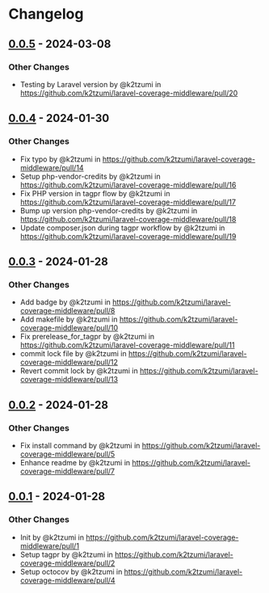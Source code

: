 # Changelog

## [0.0.5](https://github.com/k2tzumi/laravel-coverage-middleware/compare/0.0.4...0.0.5) - 2024-03-08
### Other Changes
- Testing by Laravel version by @k2tzumi in https://github.com/k2tzumi/laravel-coverage-middleware/pull/20

## [0.0.4](https://github.com/k2tzumi/laravel-coverage-middleware/compare/0.0.3...0.0.4) - 2024-01-30
### Other Changes
- Fix typo by @k2tzumi in https://github.com/k2tzumi/laravel-coverage-middleware/pull/14
- Setup php-vendor-credits by @k2tzumi in https://github.com/k2tzumi/laravel-coverage-middleware/pull/16
- Fix PHP version in tagpr flow by @k2tzumi in https://github.com/k2tzumi/laravel-coverage-middleware/pull/17
- Bump up version php-vendor-credits by @k2tzumi in https://github.com/k2tzumi/laravel-coverage-middleware/pull/18
- Update composer.json during tagpr workflow by @k2tzumi in https://github.com/k2tzumi/laravel-coverage-middleware/pull/19

## [0.0.3](https://github.com/k2tzumi/laravel-coverage-middleware/compare/0.0.2...0.0.3) - 2024-01-28
### Other Changes
- Add badge by @k2tzumi in https://github.com/k2tzumi/laravel-coverage-middleware/pull/8
- Add makefile by @k2tzumi in https://github.com/k2tzumi/laravel-coverage-middleware/pull/10
- Fix prerelease_for_tagpr by @k2tzumi in https://github.com/k2tzumi/laravel-coverage-middleware/pull/11
- commit lock file by @k2tzumi in https://github.com/k2tzumi/laravel-coverage-middleware/pull/12
- Revert commit lock by @k2tzumi in https://github.com/k2tzumi/laravel-coverage-middleware/pull/13

## [0.0.2](https://github.com/k2tzumi/laravel-coverage-middleware/compare/0.0.1...0.0.2) - 2024-01-28
### Other Changes
- Fix install command by @k2tzumi in https://github.com/k2tzumi/laravel-coverage-middleware/pull/5
- Enhance readme by @k2tzumi in https://github.com/k2tzumi/laravel-coverage-middleware/pull/7

## [0.0.1](https://github.com/k2tzumi/laravel-coverage-middleware/commits/0.0.1) - 2024-01-28
### Other Changes
- Init by @k2tzumi in https://github.com/k2tzumi/laravel-coverage-middleware/pull/1
- Setup tagpr by @k2tzumi in https://github.com/k2tzumi/laravel-coverage-middleware/pull/2
- Setup octocov by @k2tzumi in https://github.com/k2tzumi/laravel-coverage-middleware/pull/4

